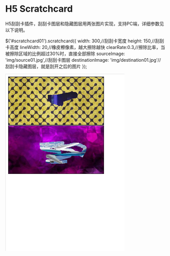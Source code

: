 # H5 Scratchcard
H5刮刮卡插件，刮刮卡图层和隐藏图层用两张图片实现，支持PC端，详细参数见以下说明。

  $('#scratchcard01').scratchcard({
            width: 300,//刮刮卡宽度
            height: 150,//刮刮卡高度
            lineWidth: 20,//橡皮檫像素，越大擦除越快
            clearRate:0.3,//擦除比率，当被擦除区域的比例超过30%时，直接全部擦除
            sourceImage: 'img/source01.jpg',//刮刮卡图层
            destinationImage: 'img/destination01.jpg'//刮刮卡隐藏图层，就是刮开之后的图片
        });
        
 ![Scratchcard](https://github.com/chenruchang/Scratchcard/blob/master/img/demo.png)
